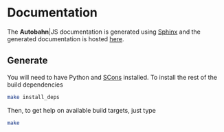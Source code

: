 # Documentation

The **Autobahn**|JS documentation is generated using [Sphinx](http://sphinx.pocoo.org/) and the generated documentation is hosted [here](http://autobahn.ws/js).


## Generate

You will need to have Python and [SCons](http://www.scons.org/) installed. To install the rest of the build dependencies

```sh
make install_deps
```


Then, to get help on available build targets, just type

```sh
make
```
